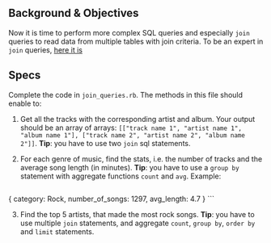 ## Background & Objectives
Now it is time to perform more complex SQL queries and especially `join` queries to read data from multiple tables with join criteria. To be an expert in `join` queries, [here it is](http://www.w3schools.com/sql/sql_join.asp)

## Specs 

Complete the code in `join_queries.rb`. The methods in this file should enable to:

1. Get all the tracks with the corresponding artist and album. Your output should be an array of arrays: `[["track name 1", "artist name 1", "album name 1"], ["track name 2", "artist name 2", "album name 2"]]`. **Tip**: you have to use two `join` sql statements.
2. For each genre of music, find the stats, i.e. the number of tracks and the average song length (in minutes). **Tip**: you have to use a `group by` statement with aggregate 	functions ``count`` and ``avg``. Example: 
	
	```ruby
{
  category: Rock,
	number_of_songs: 1297,
	avg_length: 4.7
}
	```

3. Find the top 5 artists, that made the most rock songs. **Tip**: you have to use multiple `join` statements, and aggregate `count`, `group by`, `order by` and `limit` statements.

